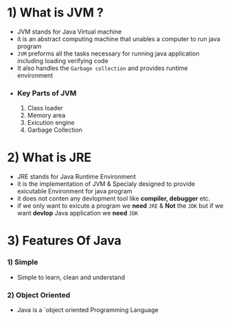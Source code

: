 # 1) What is JVM ?
- JVM stands for Java Virtual machine
- it is an abstract computing machine that unables a computer to run java program
- `JVM` preforms all the tasks necessary for running java application including loading verifying code
- It also handles the `Garbage collection` and provides runtime environment
-   ### Key Parts of JVM
    1) Class loader
    2) Memory area
    3) Exicution engine
    4) Garbage Collection

# 2) What is JRE
- JRE stands for Java Runtime Environment
- it is the implementation of JVM & Specialy designed to provide exicutable Environment for java program
- it does not conten any devlopment tool like **compiler, debugger** etc.
- if we only want to exicute a program we **need** `JRE` & **Not** the `JDK` but if we want **devlop** Java application we **need** `JDK`

# 3) Features Of Java
  ### 1) Simple
  - Simple to learn, clean and understand 
  ### 2) Object Oriented
  - Java is a `object oriented Programming Language
  

